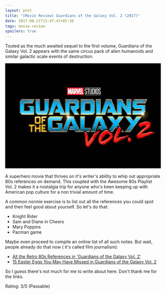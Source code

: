 ```yaml
---
layout: post
title: "[Movie Review] Guardians of the Galaxy Vol. 2 (2017)"
date: 2017-08-21T13:47:47+05:30
tags: movie-review
spoilers: true
---
```


Touted as the much awaited sequel to the first volume, Guardians of the Galaxy Vol. 2 appears with the same circus pack of alien humanoids and similar galactic scale events of destruction.

![Guardians of the Galaxy Vol. 2 (2017)](/img/movie-poster-guardians-of-the-galaxy-vol-2-2017.jpg 'Guardians of the Galaxy Vol. 2 (2017)')

A superhero movie that thrives on it's writer's ability to whip out appropriate 80s references on demand.
This coupled with the Awesome 80s Playlist Vol. 2 makes it a nostalgia trip for anyone who's been keeping up with American pop culture for a non trivial amount of time.

A common normie exercise is to list out all the references you could spot and then feel good about yourself.
So let's do that:

* Knight Rider
* Sam and Diane in Cheers
* Mary Poppins
* Pacman game

Maybe even proceed to compile an online list of all such notes.
But wait, people already do that now ( it's called film journalism):

* [All the Retro 80s References in 'Guardians of the Galaxy Vol. 2'](https://www.inverse.com/article/31228-guardians-of-the-galaxy-vol-2-80s-easter-eggs-references)
* [15 Easter Eggs You May Have Missed in Guardians of the Galaxy Vol. 2](http://time.com/4761978/guardians-of-the-galaxy-vol-2-easter-eggs/)

So I guess there's not much for me to write about here.
Don't thank me for the links.

Rating: 3/5 (Passable)

